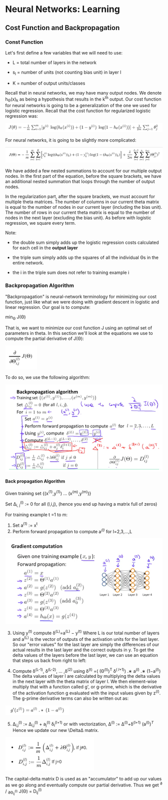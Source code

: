 
# Neural Networks: Learning

  

## Cost Function and Backpropagation

  

### Const Function

  

Let's first define a few variables that we will need to use:

  

* L = total number of layers in the network

* s<sub>l</sub> = number of units (not counting bias unit) in layer l

* K = number of output units/classes

  

Recall that in neural networks, we may have many output nodes. We denote h<sub>Θ</sub>(x)<sub>k</sub> as being a hypothesis that results in the k<sup>th</sup> output. Our cost function for neural networks is going to be a generalization of the one we used for logistic regression. Recall that the cost function for regularized logistic regression was:

  

![IMG](img/img1.png)

  

For neural networks, it is going to be slightly more complicated:

  

![IMG](img/img2.png)

  

We have added a few nested summations to account for our multiple output nodes. In the first part of the equation, before the square brackets, we have an additional nested summation that loops through the number of output nodes.

  

In the regularization part, after the square brackets, we must account for multiple theta matrices. The number of columns in our current theta matrix is equal to the number of nodes in our current layer (including the bias unit). The number of rows in our current theta matrix is equal to the number of nodes in the next layer (excluding the bias unit). As before with logistic regression, we square every term.

  

Note:

  

* the double sum simply adds up the logistic regression costs calculated for each cell in the <b>output layer</b>

* the triple sum simply adds up the squares of all the individual Θs in the entire network.

* the i in the triple sum does not refer to training example i

  
  

### Backpropagation Algorithm

  

"Backpropagation" is neural-network terminology for minimizing our cost function, just like what we were doing with gradient descent in logistic and linear regression. Our goal is to compute:

  

min<sub>Θ</sub> J(Θ)

  

That is, we want to minimize our cost function J using an optimal set of parameters in theta. In this section we'll look at the equations we use to compute the partial derivative of J(Θ):

  

![IMG](img/img3.png)

  

To do so, we use the following algorithm:

  

![IMG](img/img4.png)

  

#### Back propagation Algorithm

  

Given training set {(x<sup>(1)</sup>,y<sup>(1)</sup>) ... (x<sup>(m)</sup>,y<sup>(m)</sup>)}

  

Set Δ<sub>i, j</sub><sup>(l)</sup> := 0 for all (l,i,j), (hence you end up having a matrix full of zeros)

For training example t =1 to m:

1. Set a<sup>(1)</sup> := x<sup>t</sup>
2. Perform forward propagation to compute a<sup><i>(l)</i></sup> for l=2,3,…,L

![IMG](img/img5.png)

3. Using y<sup>(t)</sup> compute δ<sup>(L)</sup>=a<sup>(L)</sup> − y<sup>(t)</sup>
Where L is our total number of layers and a<sup>(L)</sup> is the vector of outputs of the activation units for the last layer. So our "error values" for the last layer are simply the differences of our actual results in the last layer and the correct outputs in y. To get the delta values of the layers before the last layer, we can use an equation that steps us back from right to left:

4. Compute δ<sup>(L-1)</sup>, δ<sup>(L-2)</sup>, ... ,δ<sup>(2)</sup> using δ<sup>(t)</sup> =( (Θ<sup>(t)</sup>)<sup>T</sup> δ<sup>(<i> l</i>+1)</sup>)  .∗  a<sup>(<i>l</i>)</sup>  .∗  (1−a<sup>(<i>l</i>)</sup>)
The delta values of layer l are calculated by multiplying the delta values in the next layer with the theta matrix of layer l. We then element-wise multiply that with a function called g', or g-prime, which is the derivative of the activation function g evaluated with the input values given by  z<sup>(<i>l</i>)</sup>.
The g-prime derivative terms can also be written out as:

![IMG](img/img6.png)

5. Δ<sub>i,j</sub><sup>(l)</sup> ​:= Δ<sub>i,j</sub><sup>(l)</sup> + a<sub>j</sub><sup>(l)</sup> ​δ<sub>i</sub><sup>(l+1)</sup>​ or with vectorization, Δ<sup>(l)</sup> := Δ<sup>(l)</sup>+δ<sup>(l+1)</sup> (a<sup>(l)</sup>)<sup><i>T</i></sup>
Hence we update our new \DeltaΔ matrix.

![IMG](img/img7.png)

The capital-delta matrix D is used as an "accumulator" to add up our values as we go along and eventually compute our partial derivative. Thus we get <sup>∂</sup> / <sub>∂Θ<sub>ij</sub><sup>(l)</sup></sub> J(Θ) =  D<sub>ij</sub><sup>(l)​</sup>